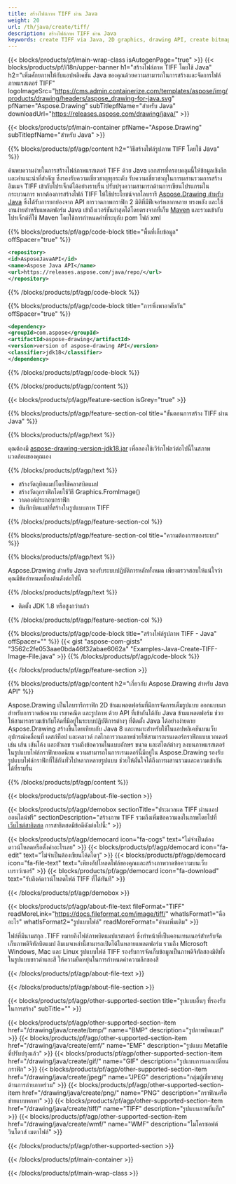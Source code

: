 ```yaml
---
title: สร้างไฟล์ภาพ TIFF ผ่าน Java
weight: 20
url: /th/java/create/tiff/
description: สร้างไฟล์ภาพ TIFF ผ่าน Java
keywords: create TIFF via Java, 2D graphics, drawing API, create bitmap in Java, Drawing สำหรับ Java, save bitmap, save TIFF image, cross-platform 2D graphic library, Bitmap class, vector graphics drawing, draw text, rendering raster images, TIFF image file
---
```


{{< blocks/products/pf/main-wrap-class isAutogenPage="true" >}}
{{< blocks/products/pf/i18n/upper-banner h1="สร้างไฟล์ภาพ TIFF โดยใช้ Java" h2="เพิ่มศักยภาพให้กับแอปพลิเคชัน Java ของคุณด้วยความสามารถในการสร้างและจัดการไฟล์ภาพแรสเตอร์ TIFF" logoImageSrc="https://cms.admin.containerize.com/templates/aspose/img/products/drawing/headers/aspose_drawing-for-java.svg" pfName="Aspose.Drawing" subTitlepfName="สำหรับ Java" downloadUrl="https://releases.aspose.com/drawing/java/" >}}

{{< blocks/products/pf/main-container pfName="Aspose.Drawing" subTitlepfName="สำหรับ Java" >}}


{{% blocks/products/pf/agp/content h2="วิธีสร้างไฟล์รูปภาพ TIFF โดยใช้ Java" %}}

ค้นพบความง่ายในการสร้างไฟล์ภาพแรสเตอร์ TIFF ด้วย Java เอกสารที่ครอบคลุมนี้ให้ข้อมูลเชิงลึกและคำแนะนำที่สำคัญ ซึ่งรองรับความเชี่ยวชาญทุกระดับ รับความเชี่ยวชาญในการผสานรวมการสร้างอิมเมจ TIFF เข้ากับโปรเจ็กต์ได้อย่างราบรื่น ปรับปรุงความสามารถด้านการเขียนโปรแกรมในกระบวนการ หากต้องการสร้างไฟล์ TIFF ให้ใช้ประโยชน์จากไลบรารี [Aspose.Drawing สำหรับ Java](https://products.aspose.com/drawing/java) ซึ่งได้รับการยกย่องจาก API การวาดภาพกราฟิก 2 มิติที่มีฟีเจอร์หลากหลาย ทรงพลัง และใช้งานง่ายสำหรับแพลตฟอร์ม Java เข้าถึงเวอร์ชันล่าสุดได้โดยตรงจากที่เก็บ [Maven](https://releases.aspose.com/java/repo/com/aspose/aspose-drawing/) และรวมเข้ากับโปรเจ็กต์ที่ใช้ Maven โดยใช้การกำหนดค่าที่ระบุกับ pom ไฟล์ xml

{{% blocks/products/pf/agp/code-block title="พื้นที่เก็บข้อมูล" offSpacer="true" %}}

```xml
<repository>
<id>AsposeJavaAPI</id>
<name>Aspose Java API</name>
<url>https://releases.aspose.com/java/repo/</url>
</repository>
```

{{% /blocks/products/pf/agp/code-block %}}

{{% blocks/products/pf/agp/code-block title="การพึ่งพาอาศัยกัน" offSpacer="true" %}}

```xml
<dependency>
<groupId>com.aspose</groupId>
<artifactId>aspose-drawing</artifactId>
<version>version of aspose-drawing API</version>
<classifier>jdk18</classifier>
</dependency>
```

{{% /blocks/products/pf/agp/code-block %}}

{{% /blocks/products/pf/agp/content %}}


{{< blocks/products/pf/agp/feature-section isGrey="true" >}}

{{% blocks/products/pf/agp/feature-section-col title="ขั้นตอนการสร้าง TIFF ผ่าน Java" %}}

{{% blocks/products/pf/agp/text %}}

คุณต้องมี [aspose-drawing-version-jdk18.jar](https://releases.aspose.com/drawing/java/) เพื่อลองใช้เวิร์กโฟลว์ต่อไปนี้ในสภาพแวดล้อมของคุณเอง

{{% /blocks/products/pf/agp/text %}}

+ สร้างวัตถุบิตแมปโดยใช้คลาสบิตแมป
+ สร้างวัตถุกราฟิกโดยใช้วิธี Graphics.FromImage()
+ วาดองค์ประกอบกราฟิก
+ บันทึกบิตแมปที่สร้างในรูปแบบภาพ TIFF

{{% /blocks/products/pf/agp/feature-section-col %}}

{{% blocks/products/pf/agp/feature-section-col title="ความต้องการของระบบ" %}}

{{% blocks/products/pf/agp/text %}}

Aspose.Drawing สำหรับ Java รองรับระบบปฏิบัติการหลักทั้งหมด เพียงตรวจสอบให้แน่ใจว่าคุณมีข้อกำหนดเบื้องต้นดังต่อไปนี้

{{% /blocks/products/pf/agp/text %}}

- ติดตั้ง JDK 1.8 หรือสูงกว่าแล้ว

{{% /blocks/products/pf/agp/feature-section-col %}}

{{% blocks/products/pf/agp/code-block title="สร้างไฟล์รูปภาพ TIFF - Java" offSpacer="" %}}
{{< gist "aspose-com-gists" "3562c2fe053aae0bda46f32abae6062a" "Examples-Java-Create-TIFF-Image-File.java" >}}
{{% /blocks/products/pf/agp/code-block %}}

{{< /blocks/products/pf/agp/feature-section >}}


<!-- aboutfile Starts -->

{{% blocks/products/pf/agp/content h2="เกี่ยวกับ Aspose.Drawing สำหรับ Java API" %}}

Aspose.Drawing เป็นไลบรารีกราฟิก 2D ข้ามแพลตฟอร์มที่มีการจัดการเต็มรูปแบบ ออกแบบมาสำหรับการวาดข้อความ เรขาคณิต และรูปภาพ ด้วย API ที่เข้ากันได้กับ Java ข้ามแพลตฟอร์ม ช่วยให้สามารถรวมเข้ากับโค้ดที่มีอยู่ในระบบปฏิบัติการต่างๆ ที่ติดตั้ง Java ได้อย่างง่ายดาย Aspose.Drawing สร้างขึ้นโดยเทียบกับ Java 8 และเหมาะสำหรับใช้ในแอปพลิเคชันบนเว็บ อุปกรณ์เคลื่อนที่ เดสก์ท็อป และคลาวด์ กลไกการวาดภาพช่วยให้สามารถเรนเดอร์กราฟิกแบบเวกเตอร์ เช่น เส้น เส้นโค้ง และตัวเลข รวมถึงข้อความในแบบอักษร ขนาด และสไตล์ต่างๆ ลงบนภาพแรสเตอร์ในรูปแบบไฟล์กราฟิกยอดนิยม ความสามารถในการเรนเดอร์นี้มีอยู่ใน Aspose.Drawing รองรับรูปแบบไฟล์กราฟิกที่ใช้กันทั่วไปหลากหลายรูปแบบ ช่วยให้มั่นใจได้ถึงการผสานรวมและความเข้ากันได้ที่ราบรื่น

{{% /blocks/products/pf/agp/content %}}


{{< blocks/products/pf/agp/about-file-section >}}

{{< blocks/products/pf/agp/demobox sectionTitle="ประมวลผล TIFF ผ่านแอปออนไลน์ฟรี" sectionDescription="สร้างภาพ TIFF รวมถึงเพิ่มข้อความลงในภาพโดยไปที่ [เว็บไซต์สาธิตสด](https://products.aspose.app/drawing) การสาธิตสดมีข้อดีดังต่อไปนี้:" >}}

{{< blocks/products/pf/agp/democard icon="fa-cogs" text="ไม่จำเป็นต้องดาวน์โหลดหรือตั้งค่าอะไรเลย" >}}
{{< blocks/products/pf/agp/democard icon="fa-edit" text="ไม่จำเป็นต้องเขียนโค้ดใดๆ" >}}
{{< blocks/products/pf/agp/democard icon="fa-file-text" text="เพียงอัปโหลดไฟล์ของคุณและสร้างภาพวาดข้อความบนเว็บเบราว์เซอร์" >}}
{{< blocks/products/pf/agp/democard icon="fa-download" text="รับลิงค์ดาวน์โหลดไฟล์ TIFF ที่ได้ทันที" >}}

{{< /blocks/products/pf/agp/demobox >}}

{{< blocks/products/pf/agp/about-file-text fileFormat="TIFF" readMoreLink="https://docs.fileformat.com/image/tiff/" whatIsFormat1="คืออะไร" whatIsFormat2="รูปแบบไฟล์" readMoreFormat="อ่านเพิ่มเติม" >}}

ไฟล์ที่มีนามสกุล .TIFF หมายถึงไฟล์ภาพบิตแมปแรสเตอร์ ซึ่งทำหน้าที่เป็นคอนเทนเนอร์สำหรับจัดเก็บภาพดิจิทัลบิตแมป อิมเมจเหล่านี้สามารถเปิดได้ในหลายแพลตฟอร์ม รวมถึง Microsoft Windows, Mac และ Linux รูปแบบไฟล์ TIFF รองรับการจัดเก็บข้อมูลเป็นภาพดิจิทัลสองมิติทั้งในรูปแบบขาวดำและสี ให้ความยืดหยุ่นในการกำหนดค่าความลึกของสี

{{< /blocks/products/pf/agp/about-file-text >}}

{{< /blocks/products/pf/agp/about-file-section >}}

<!-- aboutfile Ends -->


{{< blocks/products/pf/agp/other-supported-section title="รูปแบบอื่นๆ ที่รองรับในการสร้าง" subTitle="" >}}

{{< blocks/products/pf/agp/other-supported-section-item href="/drawing/java/create/bmp/" name="BMP" description="รูปภาพบิตแมป" >}}
{{< blocks/products/pf/agp/other-supported-section-item href="/drawing/java/create/emf/" name="EMF" description="รูปแบบ Metafile ที่ปรับปรุงแล้ว" >}}
{{< blocks/products/pf/agp/other-supported-section-item href="/drawing/java/create/gif/" name="GIF" description="รูปแบบการแลกเปลี่ยนกราฟิก" >}}
{{< blocks/products/pf/agp/other-supported-section-item href="/drawing/java/create/jpeg/" name="JPEG" description="กลุ่มผู้เชี่ยวชาญด้านการถ่ายภาพร่วม" >}}
{{< blocks/products/pf/agp/other-supported-section-item href="/drawing/java/create/png/" name="PNG" description="กราฟิกเครือข่ายแบบพกพา" >}}
{{< blocks/products/pf/agp/other-supported-section-item href="/drawing/java/create/tiff/" name="TIFF" description="รูปแบบภาพที่แท็ก" >}}
{{< blocks/products/pf/agp/other-supported-section-item href="/drawing/java/create/wmf/" name="WMF" description="ไมโครซอฟต์ วินโดวส์ เมตาไฟล์" >}}


{{< /blocks/products/pf/agp/other-supported-section >}}

{{< /blocks/products/pf/main-container >}}

{{< /blocks/products/pf/main-wrap-class >}}
